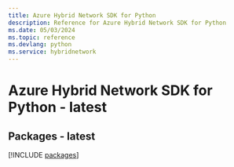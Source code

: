 ```yaml
---
title: Azure Hybrid Network SDK for Python
description: Reference for Azure Hybrid Network SDK for Python
ms.date: 05/03/2024
ms.topic: reference
ms.devlang: python
ms.service: hybridnetwork
---
```

# Azure Hybrid Network SDK for Python - latest
## Packages - latest
[!INCLUDE [packages](hybrid-network-index.md)]